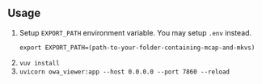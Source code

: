 ## Usage

1. Setup `EXPORT_PATH` environment variable. You may setup `.env` instead.
    ```
    export EXPORT_PATH=(path-to-your-folder-containing-mcap-and-mkvs)
    ```
2. `vuv install`
3. `uvicorn owa_viewer:app --host 0.0.0.0 --port 7860 --reload`